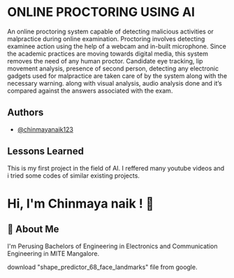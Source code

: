 
# ONLINE PROCTORING USING AI

An online proctoring system capable of detecting malicious activities or malpractice during online examination. Proctoring involves detecting  examinee action using the help of a webcam and in-built microphone. Since the academic practices are moving towards digital media, this system removes the need of any human proctor. Candidate eye tracking, lip movement analysis, presence of second person, detecting any electronic gadgets used for malpractice are taken care of by the system along with the necessary warning. along with visual analysis, audio analysis done and it’s compared against the answers associated with the exam.



## Authors

- [@chinmayanaik123](https://github.com/chinmayanaik123/)

  
## Lessons Learned

This is my first project in the field of AI. I reffered many  youtube videos and i tried some  codes of similar existing projects.

  
# Hi, I'm Chinmaya naik ! 👋

  
## 🚀 About Me
I'm Perusing Bachelors of Engineering in Electronics and Communication Engineering in MITE Mangalore.

download "shape_predictor_68_face_landmarks" file from google.
